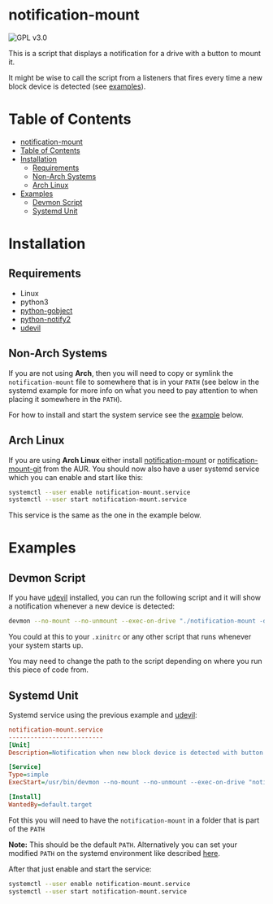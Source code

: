 notification-mount
==================

![GPL v3.0](https://img.shields.io/github/license/patrick96/notification-mount.svg)

This is a script that displays a notification for a drive with a button to mount it.

It might be wise to call the script from a listeners that fires every time a new block device is detected (see [examples](#examples)).

Table of Contents
=================

  * [notification-mount](#notification-mount)
  * [Table of Contents](#table-of-contents)
  * [Installation](#installation)
    * [Requirements](#requirements)
    * [Non-Arch Systems](#non-arch-systems)
    * [Arch Linux](#arch-linux)
  * [Examples](#examples)
    * [Devmon Script](#devmon-script)
    * [Systemd Unit](#systemd-unit)

Installation
============

## Requirements
* Linux
* python3
* [python-gobject](https://wiki.gnome.org/Projects/PyGObject)
* [python-notify2](https://pypi.python.org/pypi/notify2)
* [udevil][udevil]

## Non-Arch Systems

If you are not using **Arch**, then you will need to copy or symlink the `notification-mount` file to somewhere that is in your `PATH` (see below in the systemd example for more info on wĥat you need to pay attention to when placing it somewhere in the `PATH`).

For how to install and start the system service see the [example](#systemd-unit) below.

## Arch Linux
If you are using **Arch Linux** either install [notification-mount][notification-mount] or [notification-mount-git][notification-mount-git] from the AUR.
You should now also have a user systemd service which you can enable and start like this:
```bash
systemctl --user enable notification-mount.service
systemctl --user start notification-mount.service
```
This service is the same as the one in the example below. 

Examples
========

## Devmon Script
If you have [udevil][udevil] installed, you can run the following script and it will show a notification whenever a new device is detected:

```bash
devmon --no-mount --no-unmount --exec-on-drive "./notification-mount -d %f" &
```
You could at this to your `.xinitrc` or any other script that runs whenever your system starts up.

You may need to change the path to the script depending on where you run this piece of code from.
## Systemd Unit
Systemd service using the previous example and [udevil][udevil]:
```ini
notification-mount.service
--------------------------
[Unit]
Description=Notification when new block device is detected with button to mount

[Service]
Type=simple
ExecStart=/usr/bin/devmon --no-mount --no-unmount --exec-on-drive "notification-mount -d %%f"

[Install]
WantedBy=default.target
```
Fot this you will need to have the `notification-mount` in a folder that is part of the `PATH`

**Note:** This should be the default `PATH`. Alternatively you can set your modified `PATH` on the systemd environment like described [here](https://wiki.archlinux.org/index.php/Systemd/User#PATH). 

After that just enable and start the service:
```bash
systemctl --user enable notification-mount.service
systemctl --user start notification-mount.service
```

[udevil]: https://ignorantguru.github.io/udevil/
[notification-mount]: https://aur.archlinux.org/packages/notification-mount
[notification-mount-git]: https://aur.archlinux.org/packages/notification-mount-git
